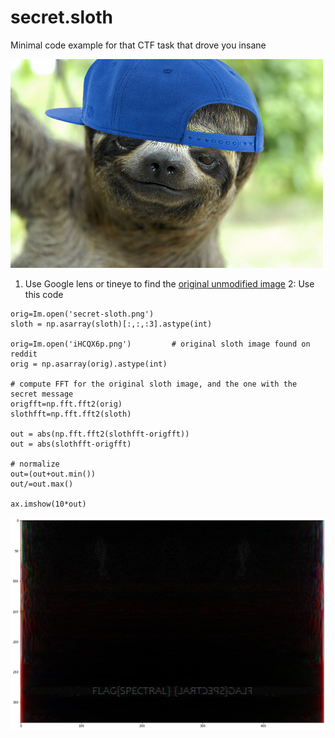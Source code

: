 # secret.sloth

Minimal code example for that CTF task that drove you insane

![alt text](iHCQX6p.png)

1. Use Google lens or tineye to find the [original unmodified image](https://www.reddit.com/r/Slothswithhats/comments/1cpj4v/he_killed_a_man_for_that_hat/)
2: Use this code

```
orig=Im.open('secret-sloth.png')
sloth = np.asarray(sloth)[:,:,:3].astype(int)

orig=Im.open('iHCQX6p.png')         # original sloth image found on reddit
orig = np.asarray(orig).astype(int)

# compute FFT for the original sloth image, and the one with the secret message
origfft=np.fft.fft2(orig)
slothfft=np.fft.fft2(sloth)

out = abs(np.fft.fft2(slothfft-origfft))
out = abs(slothfft-origfft)

# normalize
out=(out+out.min())
out/=out.max()

ax.imshow(10*out)
```

![alt text](spectral.png)
